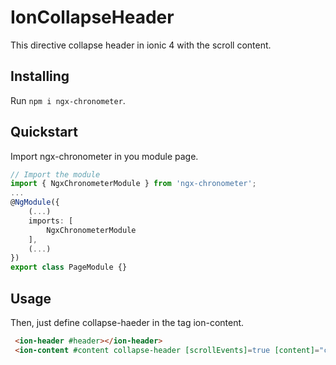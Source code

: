 # IonCollapseHeader

This directive collapse header in ionic 4 with the scroll content.

## Installing

Run `npm i ngx-chronometer`.

## Quickstart

Import ngx-chronometer in you module page.

```typescript
// Import the module
import { NgxChronometerModule } from 'ngx-chronometer';
...
@NgModule({
    (...)
    imports: [
        NgxChronometerModule
    ],
    (...)
})
export class PageModule {}
```

## Usage

Then, just define collapse-haeder in the tag ion-content.

```html
 <ion-header #header></ion-header>
 <ion-content #content collapse-header [scrollEvents]=true [content]="content" [header]="header"></ion-content>
```